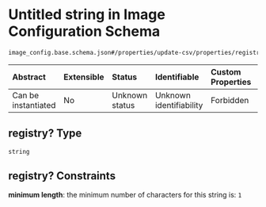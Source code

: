 # Untitled string in Image Configuration Schema

```txt
image_config.base.schema.json#/properties/update-csv/properties/registry?
```



| Abstract            | Extensible | Status         | Identifiable            | Custom Properties | Additional Properties | Access Restrictions | Defined In                                                                                      |
| :------------------ | :--------- | :------------- | :---------------------- | :---------------- | :-------------------- | :------------------ | :---------------------------------------------------------------------------------------------- |
| Can be instantiated | No         | Unknown status | Unknown identifiability | Forbidden         | Allowed               | none                | [image\_config.base.schema.json\*](../out/image_config.base.schema.json "open original schema") |

## registry? Type

`string`

## registry? Constraints

**minimum length**: the minimum number of characters for this string is: `1`
